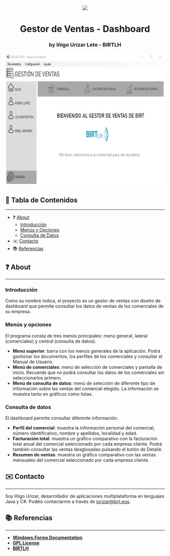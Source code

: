 <div align="center"><img src="https://img.shields.io/github/last-commit/iurizar/DI-TE07"/></div>
<h1 align="center">Gestor de Ventas - Dashboard</h1>
<h3 align="center">by Iñigo Urizar Lete - BIRTLH</h3>
<div align="center"><img src="DashboardUI/iconos/dashboard.jpg" width=700 height=420/></div>

## 📑 Tabla de Contenidos
---
- ❓ [About](https://github.com/iurizar/DI-TE07/blob/master/README.md#-about)
  - [Introducción](https://github.com/iurizar/DI-TE07/blob/master/README.md#introducci%C3%B3n)
  - [Menús y Opciones](https://github.com/iurizar/DI-TE07/blob/master/README.md#men%C3%BAs-y-opciones)
  - [Consulta de Datos](https://github.com/iurizar/DI-TE07/blob/master/README.md#men%C3%BAs-y-opciones)
- ✉️ [Contacto](https://github.com/iurizar/DI-TE07/blob/master/README.md#men%C3%BAs-y-opciones)
- 📚 [Referencias](https://github.com/iurizar/DI-TE07/blob/master/README.md#men%C3%BAs-y-opciones)

## ❓ About
---

### Introducción
Como su nombre indica, el proyecto es un gestor de ventas con diseño de dashboard que permite consultar
los datos de ventas de los comerciales de su empresa.

### Menús y opciones
El programa consta de tres menús principales: menú general, lateral (comerciales) y central (consulta de datos).
- __Menú superior__: barra con los menús generales de la aplicación. Podrá gestionar los documentos, los perfiles de los comerciales y consultar el Manual de Usuario.
- __Menú de comerciales__: menú de selección de comerciales y pantalla de inicio. Recuerde que no podrá consultar los datos de los comerciales sin seleccionarlos primero.
- __Menú de consulta de datos__: menú de selección de diferente tipo de información sobre las ventas del comercial elegido. La información se muestra tanto en gráficos como listas.

### Consulta de datos
El dashboard permite consultar diferente información:
- __Perfil del comercial__: muestra la información personal del comercial, número identificativo, nombre y apellidos, localidad y edad.
- __Facturación total__: muestra un gráfico comparativo con la facturación total anual del comercial seleccionado por cada empresa cliente. Podrá también consultar las ventas desglosadas pulsando el botón de Detalle.
- __Resumen de ventas__: muestra un gráfico comparativo con las ventas mensuales del comercial seleccionado por cada empresa cliente.

## ✉️ Contacto
---
Soy Iñigo Urizar, desarrollador de aplicaciones multiplataforma en lenguajes Java y C#.
Podéis contactarme a través de [iurizar@birt.eus](mailto:iurizar@birt.eus?subject=[GitHub]%20Dashboard%20Gestor%20Ventas).

## 📚 Referencias
---
- [__Windows.Forms Documentation__](https://docs.microsoft.com/es-es/dotnet/desktop/winforms/?view=netdesktop-5.0)
- [__GPL License__](https://www.gnu.org/licenses/gpl-3.0.html)
- [__BIRTLH__](https://www.birt.eus/)

